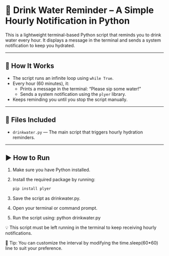 # 🎯 Drink Water Reminder – A Simple Hourly Notification in Python

This is a lightweight terminal-based Python script that reminds you to drink water every hour. It displays a message in the terminal and sends a system notification to keep you hydrated.

---

## 📌 How It Works

- The script runs an infinite loop using `while True`.
- Every hour (60 minutes), it:
  - Prints a message in the terminal: “Please sip some water!”
  - Sends a system notification using the `plyer` library.
- Keeps reminding you until you stop the script manually.

---

## 📁 Files Included

- `drinkwater.py` — The main script that triggers hourly hydration reminders.

---

## ▶️ How to Run

1. Make sure you have Python installed.
2. Install the required package by running:

    ```bash
    pip install plyer

3. Save the script as drinkwater.py.

4. Open your terminal or command prompt.

5. Run the script using: python drinkwater.py

  💡 This script must be left running in the terminal to keep receiving hourly notifications.

  📎 Tip: You can customize the interval by modifying the time.sleep(60*60) line to suit your preference.
